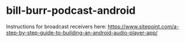 # bill-burr-podcast-android

Instructions for broadcast receivers here:
https://www.sitepoint.com/a-step-by-step-guide-to-building-an-android-audio-player-app/